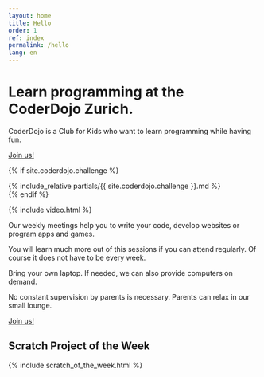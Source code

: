 ```yaml
---
layout: home
title: Hello
order: 1
ref: index
permalink: /hello
lang: en
---
```


# Learn programming at the CoderDojo Zurich.

CoderDojo is a Club for Kids who want to learn programming while having fun.

[Join us!](join-us)

{% if site.coderdojo.challenge %}
<div markdown="1" class="challenge">
{% include_relative partials/{{ site.coderdojo.challenge }}.md %}
</div>
{% endif %}

{% include video.html %}

Our weekly meetings help you to write your code, develop websites or program apps and games. 

You will learn much more out of this sessions if you can attend regularly. Of course it does not have to be every week.

Bring your own laptop. If needed, we can also provide computers on demand.

No constant supervision by parents is necessary. Parents can relax in our small lounge. 

[Join us!](join-us)

## Scratch Project of the Week

{% include scratch_of_the_week.html %}

